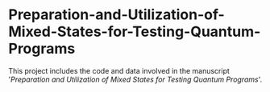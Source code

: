 # Preparation-and-Utilization-of-Mixed-States-for-Testing-Quantum-Programs
This project includes the code and data involved in the manuscript '*Preparation and Utilization of Mixed States for Testing Quantum Programs*'. 
